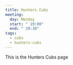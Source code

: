 ```yaml
---
title: Hunters Cubs
meeting:
  day: Monday
  start: " 19:00"
  end: " 20:30"
tags:
  - cubs
  - hunters-cubs
---
```


This is the Hunters Cubs page